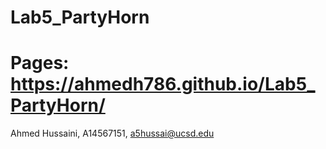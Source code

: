 # Lab5_PartyHorn

# Pages: https://ahmedh786.github.io/Lab5_PartyHorn/

Ahmed Hussaini, A14567151, a5hussai@ucsd.edu
